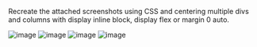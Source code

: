 Recreate the attached screenshots using CSS and centering multiple divs and columns with display inline block, display flex or margin 0 auto.

![image](https://github.com/lillyhewitt/HTML-CSS/assets/70710764/14a73679-5daa-45a6-a1e7-8065b0f9434e)
![image](https://github.com/lillyhewitt/HTML-CSS/assets/70710764/84549d59-7baa-491f-989f-7a2af3b7dcc8)
![image](https://github.com/lillyhewitt/HTML-CSS/assets/70710764/029c96ca-e9f5-4b07-b918-8e18df8265c7)
![image](https://github.com/lillyhewitt/HTML-CSS/assets/70710764/3b19fe60-b4b2-42b4-a157-1df72e29e6e5)
